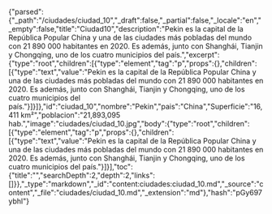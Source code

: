 {"parsed":{"_path":"/ciudades/ciudad_10","_draft":false,"_partial":false,"_locale":"en","_empty":false,"title":"Ciudad10","description":"Pekin es la capital de la República Popular China y una de las ciudades más pobladas del mundo con 21 890 000 habitantes en 2020. Es además, junto con Shanghái, Tianjin y Chongqing, uno de los cuatro municipios del país.","excerpt":{"type":"root","children":[{"type":"element","tag":"p","props":{},"children":[{"type":"text","value":"Pekin es la capital de la República Popular China y una de las ciudades más pobladas del mundo con 21 890 000 habitantes en 2020. Es además, junto con Shanghái, Tianjin y Chongqing, uno de los cuatro municipios del país."}]}]},"id":"ciudad_10","nombre":"Pekin","pais":"China","Superficie":"16,411 km²","poblacion":"21,893,095 hab.","image":"ciudades/ciudad_10.jpg","body":{"type":"root","children":[{"type":"element","tag":"p","props":{},"children":[{"type":"text","value":"Pekin es la capital de la República Popular China y una de las ciudades más pobladas del mundo con 21 890 000 habitantes en 2020. Es además, junto con Shanghái, Tianjin y Chongqing, uno de los cuatro municipios del país."}]}],"toc":{"title":"","searchDepth":2,"depth":2,"links":[]}},"_type":"markdown","_id":"content:ciudades:ciudad_10.md","_source":"content","_file":"ciudades/ciudad_10.md","_extension":"md"},"hash":"pGy697ybhl"}